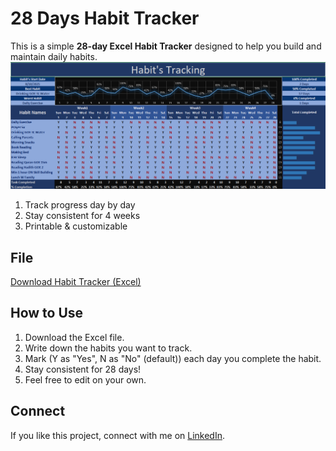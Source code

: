 # 28 Days Habit Tracker

This is a simple **28-day Excel Habit Tracker** designed to help you build and maintain daily habits.
![Habit Tracker Screenshot](https://github.com/kibria-chowdhury/28-Days-Habit-Tracker/blob/main/28%20days%20habit.png)

1. Track progress day by day
2. Stay consistent for 4 weeks  
3. Printable & customizable  

## File
[Download Habit Tracker (Excel)](https://github.com/kibria-chowdhury/28-Days-Habit-Tracker/blob/main/28%20Days%20Habits%20Tracker.xlsx)

## How to Use
1. Download the Excel file.  
2. Write down the habits you want to track.  
3. Mark (Y as "Yes", N as "No" (default)) each day you complete the habit.  
4. Stay consistent for 28 days!
5. Feel free to edit on your own.

## Connect
If you like this project, connect with me on [LinkedIn](https://www.linkedin.com/in/gkchy71/).
